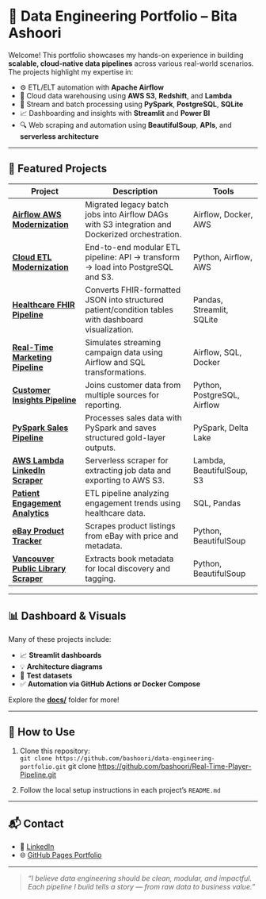 # 🧠 Data Engineering Portfolio – Bita Ashoori

Welcome! This portfolio showcases my hands-on experience in building **scalable, cloud-native data pipelines** across various real-world scenarios. The projects highlight my expertise in:

- ⚙️ ETL/ELT automation with **Apache Airflow**
- 🧊 Cloud data warehousing using **AWS S3**, **Redshift**, and **Lambda**
- 🔁 Stream and batch processing using **PySpark**, **PostgreSQL**, **SQLite**
- 📈 Dashboarding and insights with **Streamlit** and **Power BI**
- 🔍 Web scraping and automation using **BeautifulSoup**, **APIs**, and **serverless architecture**

---

## 📂 Featured Projects

| Project | Description | Tools |
|--------|-------------|-------|
| [**Airflow AWS Modernization**](./airflow-aws-modernization) | Migrated legacy batch jobs into Airflow DAGs with S3 integration and Dockerized orchestration. | Airflow, Docker, AWS |
| [**Cloud ETL Modernization**](./cloud-etl-modernization-airflow-aws) | End-to-end modular ETL pipeline: API → transform → load into PostgreSQL and S3. | Python, Airflow, AWS |
| [**Healthcare FHIR Pipeline**](./healthcare-FHIR-data-pipeline) | Converts FHIR-formatted JSON into structured patient/condition tables with dashboard visualization. | Pandas, Streamlit, SQLite |
| [**Real-Time Marketing Pipeline**](./real-time-marketing-pipeline) | Simulates streaming campaign data using Airflow and SQL transformations. | Airflow, SQL, Docker |
| [**Customer Insights Pipeline**](./customer-insights-pipeline) | Joins customer data from multiple sources for reporting. | Python, PostgreSQL, Airflow |
| [**PySpark Sales Pipeline**](./pyspark-sales-pipeline) | Processes sales data with PySpark and saves structured gold-layer outputs. | PySpark, Delta Lake |
| [**AWS Lambda LinkedIn Scraper**](./aws-lambda-linkedIn-scraper) | Serverless scraper for extracting job data and exporting to AWS S3. | Lambda, BeautifulSoup, S3 |
| [**Patient Engagement Analytics**](./patient-engagement-pipeline) | ETL pipeline analyzing engagement trends using healthcare data. | SQL, Pandas |
| [**eBay Product Tracker**](./ebay-product-tracker) | Scrapes product listings from eBay with price and metadata. | Python, BeautifulSoup |
| [**Vancouver Public Library Scraper**](./vpl_scraper) | Extracts book metadata for local discovery and tagging. | Python, BeautifulSoup |

---

## 📊 Dashboard & Visuals

Many of these projects include:

- 📈 **Streamlit dashboards**
- 💡 **Architecture diagrams**
- 🧪 **Test datasets**
- ✅ **Automation via GitHub Actions or Docker Compose**

Explore the [**docs/**](./docs) folder for more!

---

## 🚀 How to Use

1. Clone this repository:  
   `git clone https://github.com/bashoori/data-engineering-portfolio.git`
   git clone https://github.com/bashoori/Real-Time-Player-Pipeline.git

2. Follow the local setup instructions in each project’s `README.md`

---

## 📬 Contact

- 🔗 [LinkedIn](https://www.linkedin.com/in/bitaashoori/)
- 🌐 [GitHub Pages Portfolio](https://bashoori.github.io/data-engineering-portfolio/)


---

> _“I believe data engineering should be clean, modular, and impactful. Each pipeline I build tells a story — from raw data to business value.”_
